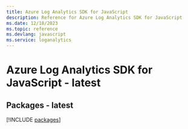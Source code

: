 ```yaml
---
title: Azure Log Analytics SDK for JavaScript
description: Reference for Azure Log Analytics SDK for JavaScript
ms.date: 12/18/2023
ms.topic: reference
ms.devlang: javascript
ms.service: loganalytics
---
```

# Azure Log Analytics SDK for JavaScript - latest
## Packages - latest
[!INCLUDE [packages](log-analytics-index.md)]